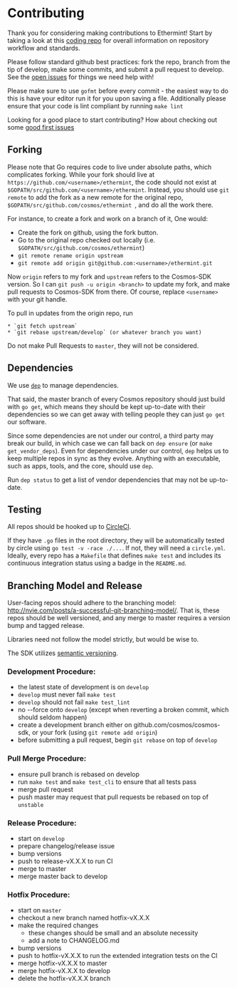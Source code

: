 # Contributing

Thank you for considering making contributions to Ethermint! Start by taking a look at this [coding repo](https://github.com/tendermint/coding) for overall information on repository workflow and standards.

Please follow standard github best practices: fork the repo, branch from the tip of develop, make some commits, and submit a pull request to develop. See the [open issues](https://github.com/cosmos/ethermint/issues) for things we need help with!

Please make sure to use `gofmt` before every commit - the easiest way to do this is have your editor run it for you upon saving a file. Additionally please ensure that your code is lint compliant by running `make lint`

Looking for a good place to start contributing? How about checking out some [good first issues](https://github.com/cosmos/ethermint/issues?q=is%3Aopen+is%3Aissue+label%3A%22good+first+issue%22)

## Forking

Please note that Go requires code to live under absolute paths, which complicates forking.
While your fork should live at `https://github.com/<username>/ethermint`,
the code should not exist at  `$GOPATH/src/github.com/<username>/ethermint`.
Instead, you should use `git remote` to add the fork as a new remote for the original repo,
`$GOPATH/src/github.com/cosmos/ethermint `, and do all the work there.

For instance, to create a fork and work on a branch of it, One would:

  * Create the fork on github, using the fork button.
  * Go to the original repo checked out locally (i.e. `$GOPATH/src/github.com/cosmos/ethermint`)
  * `git remote rename origin upstream`
  * `git remote add origin git@github.com:<username>/ethermint.git`

Now `origin` refers to my fork and `upstream` refers to the Cosmos-SDK version.
So I can `git push -u origin <branch>` to update my fork, and make pull requests to Cosmos-SDK from there.
Of course, replace `<username>` with your git handle.

To pull in updates from the origin repo, run

    * `git fetch upstream`
    * `git rebase upstream/develop` (or whatever branch you want)

Do not make Pull Requests to `master`, they will not be considered.

## Dependencies

We use [`dep`](https://github.com/golang/dep) to manage dependencies.

That said, the master branch of every Cosmos repository should just build
with `go get`, which means they should be kept up-to-date with their
dependencies so we can get away with telling people they can just `go get` our
software.

Since some dependencies are not under our control, a third party may break our
build, in which case we can fall back on `dep ensure` (or `make
get_vendor_deps`). Even for dependencies under our control, `dep` helps us to
keep multiple repos in sync as they evolve. Anything with an executable, such
as apps, tools, and the core, should use `dep`.

Run `dep status` to get a list of vendor dependencies that may not be
up-to-date.

## Testing

All repos should be hooked up to [CircleCI](https://circleci.com/).

If they have `.go` files in the root directory, they will be automatically
tested by circle using `go test -v -race ./...`. If not, they will need a
`circle.yml`. Ideally, every repo has a `Makefile` that defines `make test` and
includes its continuous integration status using a badge in the `README.md`.

## Branching Model and Release

User-facing repos should adhere to the branching model: http://nvie.com/posts/a-successful-git-branching-model/.
That is, these repos should be well versioned, and any merge to master requires a version bump and tagged release.

Libraries need not follow the model strictly, but would be wise to.

The SDK utilizes [semantic versioning](https://semver.org/).

### Development Procedure:
- the latest state of development is on `develop`
- `develop` must never fail `make test`
- `develop` should not fail `make test_lint`
- no --force onto `develop` (except when reverting a broken commit, which should seldom happen)
- create a development branch either on github.com/cosmos/cosmos-sdk, or your fork (using `git remote add origin`)
- before submitting a pull request, begin `git rebase` on top of `develop`

### Pull Merge Procedure:
- ensure pull branch is rebased on develop
- run `make test` and `make test_cli` to ensure that all tests pass
- merge pull request
- push master may request that pull requests be rebased on top of `unstable`

### Release Procedure:
- start on `develop`
- prepare changelog/release issue
- bump versions
- push to release-vX.X.X to run CI
- merge to master
- merge master back to develop

### Hotfix Procedure:
- start on `master`
- checkout a new branch named hotfix-vX.X.X
- make the required changes
  - these changes should be small and an absolute necessity
  - add a note to CHANGELOG.md
- bump versions
- push to hotfix-vX.X.X to run the extended integration tests on the CI
- merge hotfix-vX.X.X to master
- merge hotfix-vX.X.X to develop
- delete the hotfix-vX.X.X branch
